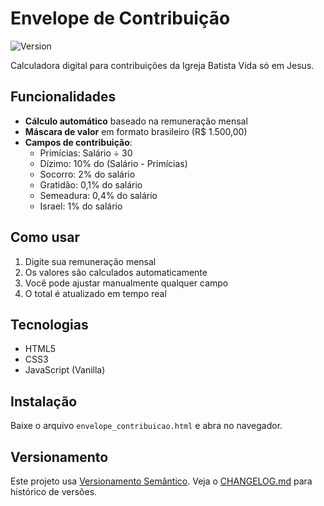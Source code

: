 # Envelope de Contribuição

![Version](https://img.shields.io/badge/version-1.0.0-blue.svg)

Calculadora digital para contribuições da Igreja Batista Vida só em Jesus.

## Funcionalidades

- **Cálculo automático** baseado na remuneração mensal
- **Máscara de valor** em formato brasileiro (R$ 1.500,00)
- **Campos de contribuição**:
  - Primícias: Salário ÷ 30
  - Dízimo: 10% do (Salário - Primícias)
  - Socorro: 2% do salário
  - Gratidão: 0,1% do salário
  - Semeadura: 0,4% do salário
  - Israel: 1% do salário

## Como usar

1. Digite sua remuneração mensal
2. Os valores são calculados automaticamente
3. Você pode ajustar manualmente qualquer campo
4. O total é atualizado em tempo real

## Tecnologias

- HTML5
- CSS3
- JavaScript (Vanilla)

## Instalação

Baixe o arquivo `envelope_contribuicao.html` e abra no navegador.

## Versionamento

Este projeto usa [Versionamento Semântico](https://semver.org/lang/pt-BR/). Veja o [CHANGELOG.md](CHANGELOG.md) para histórico de versões.